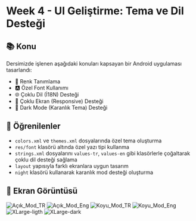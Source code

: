 # Week 4 - UI Geliştirme: Tema ve Dil Desteği

## 📚 Konu
Dersimizde işlenen aşağıdaki konuları kapsayan bir Android uygulaması tasarlandı:

- 🎨 Renk Tanımlama
- 🅰️ Özel Font Kullanımı
- 🌐 Çoklu Dil (İ18N) Desteği
- 📱 Çoklu Ekran (Responsive) Desteği
- 🌙 Dark Mode (Karanlık Tema) Desteği

## 🧠 Öğrenilenler
- `colors.xml` ve `themes.xml` dosyalarında özel tema oluşturma
- `res/font` klasörü altında özel yazı tipi kullanma
- `strings.xml` dosyalarını `values-tr`, `values-en` gibi klasörlerle çoğaltarak çoklu dil desteği sağlama
- `layout` yapısıyla farklı ekranlara uygun tasarım
- `night` klasörü kullanarak karanlık mod desteği oluşturma

## 📸 Ekran Görüntüsü

![Açık_Mod_TR](light-tr.png)
![Açık_Mod_Eng](ligth-eng.png)
![Koyu_Mod_TR](dark-tr.png)
![Koyu_Mod_Eng](dark-eng.png)
![XLarge-ligth](xlarge-light.png)
![XLarge-dark](xlarge-dark.png)



